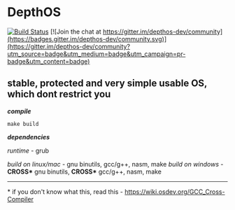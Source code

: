 # DepthOS

[![Build Status](https://travis-ci.org/FedorLap2006/DepthOS.svg?branch=master)](https://travis-ci.org/FedorLap2006/DepthOS)
[![Join the chat at https://gitter.im/depthos-dev/community](https://badges.gitter.im/depthos-dev/community.svg)](https://gitter.im/depthos-dev/community?utm_source=badge&utm_medium=badge&utm_campaign=pr-badge&utm_content=badge)

## stable, protected and very simple usable OS, which dont restrict you

___compile___
```
make build
```
___dependencies___

_runtime_ - grub

_build on linux/mac_ - gnu binutils, gcc/g++, nasm, make 
_build on windows_ - __CROSS*__ gnu binutils, __CROSS*__ gcc/g++, nasm, make 

___
\* if you don't know what this, read this - https://wiki.osdev.org/GCC_Cross-Compiler

